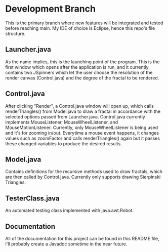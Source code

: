 # Development Branch
This is the primary branch where new features will be integrated and tested before reaching main. My IDE of choice is Eclipse, hence this repo's file structure.

## Launcher.java
As the name implies, this is the launching point of the program. This is the first window which opens after the application is run, and it currently contains two JSpinners which let the user choose the resolution of the render canvas (Control.java) and the degree of the fractal to be rendered.

## Control.java
After clicking "Render", a Control.java window will open up, which calls renderTriangles() from Model.java to draw a fractal in accordance with the selected options passed from Launcher.java.
Control.java currently implements MouseListener, MouseWheelListener, and MouseMotionListener. Currently, only MouseWheelListener is being used and it's for zooming in/out. 
Everytime a mouse event happens, it changes values such as zoomFactor and calls renderTriangles() again but it passes these changed variables to produce the desired results.

## Model.java
Contains definitions for the recursive methods used to draw fractals, which are then called by Control.java.
Currently only supports drawing Sierpinski Triangles.

## TesterClass.java
An automated testing class implemented with java.awt.Robot.

## Documentation
All of the documentation for this project can be found in this README file, I'll probably create a Javadoc sometime in the near future.
